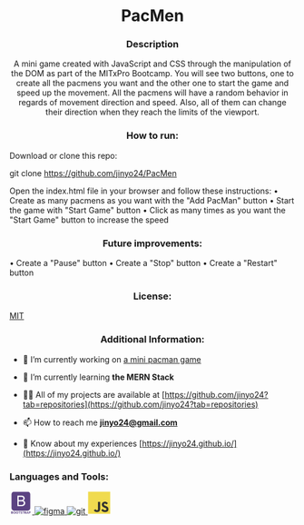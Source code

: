 <h1 align="center">PacMen</h1>
<h3 align="center">Description</h3>
<p align="center">A mini game created with JavaScript and CSS through the manipulation of the DOM as part of the MITxPro Bootcamp. You will see two buttons, one to create all the pacmens you want and the other one to start the game and speed up the movement. All the pacmens will have a random behavior in regards of movement direction and speed. Also, all of them can change their direction when they reach the limits of the viewport.</p>

<h3 align="center">How to run:</h3>

Download or clone this repo:

git clone https://github.com/jinyo24/PacMen

Open the index.html file in your browser and follow these instructions:
•	Create as many pacmens as you want with the "Add PacMan" button
•	Start the game with "Start Game" button
•	Click as many times as you want the "Start Game" button to increase the speed

<h3 align="center">Future improvements:</h3>

•	Create a "Pause" button
•	Create a "Stop" button
•	Create a "Restart" button

<h3 align="center">License:</h3>

<a href="https://choosealicense.com/licenses/mit/" target="_blank"> MIT </a> 

    
<h3 align="center">Additional Information:</h3>    

- 🔭 I’m currently working on [a mini pacman game](https://github.com/jinyo24/PacMen/)

- 🌱 I’m currently learning **the MERN Stack**

- 👨‍💻 All of my projects are available at [https://github.com/jinyo24?tab=repositories](https://github.com/jinyo24?tab=repositories)

- 📫 How to reach me **jinyo24@gmail.com**

- 📄 Know about my experiences [https://jinyo24.github.io/](https://jinyo24.github.io/)


<h3 align="left">Languages and Tools:</h3>
<p align="left"> <a href="https://getbootstrap.com" target="_blank"> <img src="https://raw.githubusercontent.com/devicons/devicon/master/icons/bootstrap/bootstrap-plain-wordmark.svg" alt="bootstrap" width="40" height="40"/> </a> <a href="https://www.figma.com/" target="_blank"> <img src="https://www.vectorlogo.zone/logos/figma/figma-icon.svg" alt="figma" width="40" height="40"/> </a> <a href="https://git-scm.com/" target="_blank"> <img src="https://www.vectorlogo.zone/logos/git-scm/git-scm-icon.svg" alt="git" width="40" height="40"/> </a> <a href="https://developer.mozilla.org/en-US/docs/Web/JavaScript" target="_blank"> <img src="https://raw.githubusercontent.com/devicons/devicon/master/icons/javascript/javascript-original.svg" alt="javascript" width="40" height="40"/> </a> </p>
